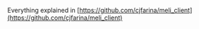 Everything explained in [https://github.com/cjfarina/meli_client](https://github.com/cjfarina/meli_client)
